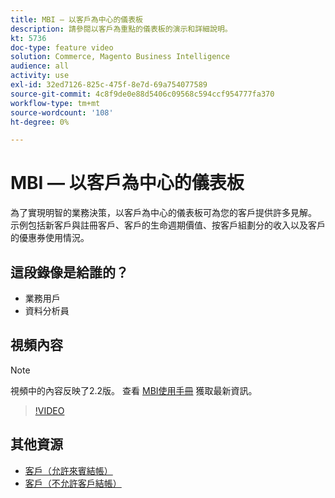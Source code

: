 ```yaml
---
title: MBI — 以客戶為中心的儀表板
description: 請參閱以客戶為重點的儀表板的演示和詳細說明。
kt: 5736
doc-type: feature video
solution: Commerce, Magento Business Intelligence
audience: all
activity: use
exl-id: 32ed7126-825c-475f-8e7d-69a754077589
source-git-commit: 4c8f9de0e88d5406c09568c594ccf954777fa370
workflow-type: tm+mt
source-wordcount: '108'
ht-degree: 0%

---
```


# MBI — 以客戶為中心的儀表板

為了實現明智的業務決策，以客戶為中心的儀表板可為您的客戶提供許多見解。 示例包括新客戶與註冊客戶、客戶的生命週期價值、按客戶組劃分的收入以及客戶的優惠券使用情況。

## 這段錄像是給誰的？

- 業務用戶
- 資料分析員

## 視頻內容

>[!NOTE]
>
>視頻中的內容反映了2.2版。 查看 [MBI使用手冊](https://docs.magento.com/mbi/) 獲取最新資訊。

>[!VIDEO](https://video.tv.adobe.com/v/35990?quality=12&learn=on)

## 其他資源

- [客戶（允許來賓結帳）](https://docs.magento.com/mbi/data-user/dashboards/dashboards-pro.html#customers-guest-checkout-allowed)
- [客戶（不允許客戶結帳）](https://docs.magento.com/mbi/data-user/dashboards/dashboards-pro.html#customers-no-guest-checkout-allowed)
